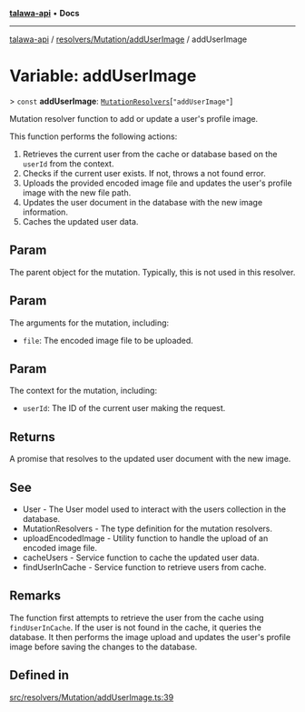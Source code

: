 [**talawa-api**](../../../../README.md) • **Docs**

***

[talawa-api](../../../../modules.md) / [resolvers/Mutation/addUserImage](../README.md) / addUserImage

# Variable: addUserImage

\> `const` **addUserImage**: [`MutationResolvers`](../../../../types/generatedGraphQLTypes/type-aliases/MutationResolvers.md)\[`"addUserImage"`\]

Mutation resolver function to add or update a user's profile image.

This function performs the following actions:
1. Retrieves the current user from the cache or database based on the `userId` from the context.
2. Checks if the current user exists. If not, throws a not found error.
3. Uploads the provided encoded image file and updates the user's profile image with the new file path.
4. Updates the user document in the database with the new image information.
5. Caches the updated user data.

## Param

The parent object for the mutation. Typically, this is not used in this resolver.

## Param

The arguments for the mutation, including:
  - `file`: The encoded image file to be uploaded.

## Param

The context for the mutation, including:
  - `userId`: The ID of the current user making the request.

## Returns

A promise that resolves to the updated user document with the new image.

## See

 - User - The User model used to interact with the users collection in the database.
 - MutationResolvers - The type definition for the mutation resolvers.
 - uploadEncodedImage - Utility function to handle the upload of an encoded image file.
 - cacheUsers - Service function to cache the updated user data.
 - findUserInCache - Service function to retrieve users from cache.

## Remarks

The function first attempts to retrieve the user from the cache using `findUserInCache`.
If the user is not found in the cache, it queries the database.
It then performs the image upload and updates the user's profile image before saving the changes to the database.

## Defined in

[src/resolvers/Mutation/addUserImage.ts:39](https://github.com/PalisadoesFoundation/talawa-api/blob/5e38dbf44e47f2fc703410fad29ab5c8f7f26c77/src/resolvers/Mutation/addUserImage.ts#L39)

